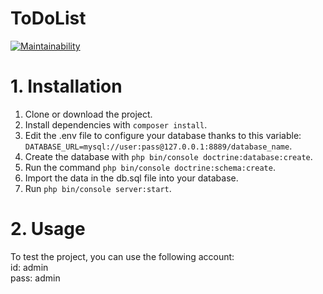 ToDoList
========
[![Maintainability](https://api.codeclimate.com/v1/badges/248aa5b3dd71f950d881/maintainability)](https://codeclimate.com/github/LykaJ/todo/maintainability)

# 1. Installation #

  1. Clone or download the project.
  2. Install dependencies with `composer install`.
  3. Edit the .env file to configure your database thanks to this variable:  `DATABASE_URL=mysql://user:pass@127.0.0.1:8889/database_name`.
  4. Create the database with `php bin/console doctrine:database:create`.
  5. Run the command `php bin/console doctrine:schema:create`.
  6. Import the data in the db.sql file into your database.
  7. Run `php bin/console server:start`.

# 2. Usage #

To test the project, you can use the following account:  
id: admin  
pass: admin
